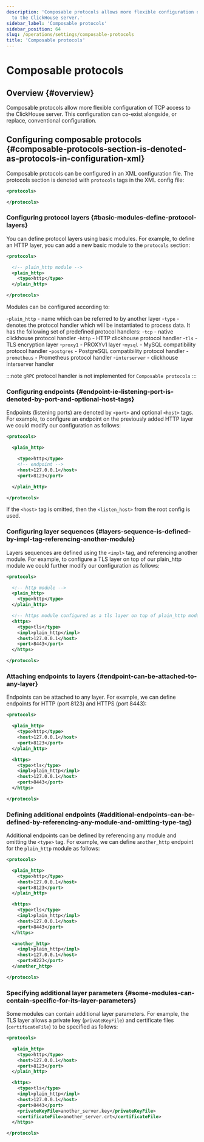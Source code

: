 ```yaml
---
description: 'Composable protocols allows more flexible configuration of TCP access
  to the ClickHouse server.'
sidebar_label: 'Composable protocols'
sidebar_position: 64
slug: /operations/settings/composable-protocols
title: 'Composable protocols'
---
```


# Composable protocols

## Overview {#overview}

Composable protocols allow more flexible configuration of TCP access to the
ClickHouse server. This configuration can co-exist alongside, or replace,
conventional configuration.

## Configuring composable protocols {#composable-protocols-section-is-denoted-as-protocols-in-configuration-xml}

Composable protocols can be configured in an XML configuration file. The protocols
section is denoted with `protocols` tags in the XML config file:

```xml
<protocols>

</protocols>
```

### Configuring protocol layers {#basic-modules-define-protocol-layers}

You can define protocol layers using basic modules. For example, to define an
HTTP layer, you can add a new basic module to the `protocols` section:

```xml
<protocols>

  <!-- plain_http module -->
  <plain_http>
    <type>http</type>
  </plain_http>

</protocols>
```

Modules can be configured according to:

-`plain_http` - name which can be referred to by another layer
-`type` - denotes the protocol handler which will be instantiated to process data.
   It has the following set of predefined protocol handlers:
-`tcp` - native clickhouse protocol handler
-`http` - HTTP clickhouse protocol handler
-`tls` - TLS encryption layer
-`proxy1` - PROXYv1 layer
-`mysql` - MySQL compatibility protocol handler
-`postgres` - PostgreSQL compatibility protocol handler
-`prometheus` - Prometheus protocol handler
-`interserver` - clickhouse interserver handler

:::note
`gRPC` protocol handler is not implemented for `Composable protocols`
:::

### Configuring endpoints {#endpoint-ie-listening-port-is-denoted-by-port-and-optional-host-tags}

Endpoints (listening ports) are denoted by `<port>` and optional `<host>` tags.
For example, to configure an endpoint on the previously added HTTP layer we
could modify our configuration as follows:

```xml
<protocols>

  <plain_http>

    <type>http</type>
    <!-- endpoint -->
    <host>127.0.0.1</host>
    <port>8123</port>

  </plain_http>

</protocols>
```

If the `<host>` tag is omitted, then the `<listen_host>` from the root config is
used.

### Configuring layer sequences {#layers-sequence-is-defined-by-impl-tag-referencing-another-module}

Layers sequences are defined using the `<impl>` tag, and referencing another
module. For example, to configure a TLS layer on top of our plain_http module
we could further modify our configuration as follows:

```xml
<protocols>

  <!-- http module -->
  <plain_http>
    <type>http</type>
  </plain_http>

  <!-- https module configured as a tls layer on top of plain_http module -->
  <https>
    <type>tls</type>
    <impl>plain_http</impl>
    <host>127.0.0.1</host>
    <port>8443</port>
  </https>

</protocols>
```

### Attaching endpoints to layers {#endpoint-can-be-attached-to-any-layer}

Endpoints can be attached to any layer. For example, we can define endpoints for
HTTP (port 8123) and HTTPS (port 8443):

```xml
<protocols>

  <plain_http>
    <type>http</type>
    <host>127.0.0.1</host>
    <port>8123</port>
  </plain_http>

  <https>
    <type>tls</type>
    <impl>plain_http</impl>
    <host>127.0.0.1</host>
    <port>8443</port>
  </https>

</protocols>
```

### Defining additional endpoints {#additional-endpoints-can-be-defined-by-referencing-any-module-and-omitting-type-tag}

Additional endpoints can be defined by referencing any module and omitting the
`<type>` tag. For example, we can define `another_http` endpoint for the
`plain_http` module as follows:

```xml
<protocols>

  <plain_http>
    <type>http</type>
    <host>127.0.0.1</host>
    <port>8123</port>
  </plain_http>

  <https>
    <type>tls</type>
    <impl>plain_http</impl>
    <host>127.0.0.1</host>
    <port>8443</port>
  </https>

  <another_http>
    <impl>plain_http</impl>
    <host>127.0.0.1</host>
    <port>8223</port>
  </another_http>

</protocols>
```

### Specifying additional layer parameters {#some-modules-can-contain-specific-for-its-layer-parameters}

Some modules can contain additional layer parameters. For example, the TLS layer
allows a private key (`privateKeyFile`) and certificate files (`certificateFile`)
to be specified as follows:

```xml
<protocols>

  <plain_http>
    <type>http</type>
    <host>127.0.0.1</host>
    <port>8123</port>
  </plain_http>

  <https>
    <type>tls</type>
    <impl>plain_http</impl>
    <host>127.0.0.1</host>
    <port>8443</port>
    <privateKeyFile>another_server.key</privateKeyFile>
    <certificateFile>another_server.crt</certificateFile>
  </https>

</protocols>
```
